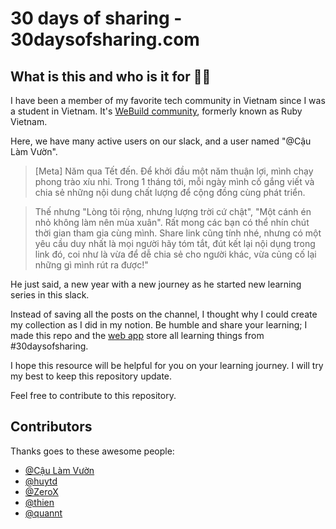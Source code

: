 # 30 days of sharing - 30daysofsharing.com

## What is this and who is it for 🤷‍♀️

I have been a member of my favorite tech community in Vietnam since I was a student in Vietnam. It's [WeBuild community](https://webuild.community/), formerly known as Ruby Vietnam. 

Here, we have many active users on our slack, and a user named "@Cậu Làm Vườn". 
>[Meta] Năm qua Tết đến. Để khởi đầu một năm thuận lợi, mình chạy phong trào xíu nhỉ.  Trong 1 tháng tới, mỗi ngày mình cố gắng viết và chia sẻ những nội dung chất lượng để cộng đồng cùng phát triển.

> Thế nhưng "Lòng tôi rộng, nhưng lượng trời cứ chật", "Một cánh én nhỏ không làm nên mùa xuân". Rất mong các bạn có thể nhín chút thời gian tham gia cùng mình. Share link cũng tính nhé, nhưng có một yêu cầu duy nhất là mọi người hãy tóm tắt, đút kết lại nội dụng trong link đó, coi như là vừa để dễ chia sẻ cho người khác, vừa củng cố lại những gì mình rút ra được!"

He just said, a new year with a new journey as he started new learning series in this slack.

Instead of saving all the posts on the channel, I thought why I could create my collection as I did in my notion. Be humble and share your learning; I made this repo and the [web app](http://31daysofsharing.com/) store all learning things from #30daysofsharing.

I hope this resource will be helpful for you on your learning journey. I will try my best to keep this repository update.


Feel free to contribute to this repository. 

## Contributors

Thanks goes to these awesome people:
- [@Cậu Làm Vườn](https://github.com)
- [@huytd](https://github.com/huytd)
- [@ZeroX](https://github.com/ZeroX-DG)
- [@thien](https://github.com/thien-do)
- [@quannt](https://github.com/huytd)